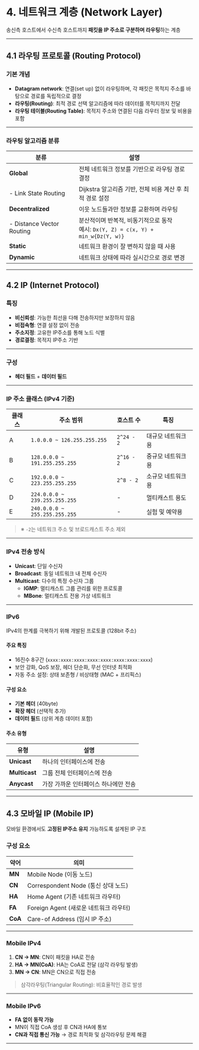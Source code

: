 # 4. 네트워크 계층 (Network Layer)

송신측 호스트에서 수신측 호스트까지 **패킷을 IP 주소로 구분하며 라우팅**하는 계층

---

## 4.1 라우팅 프로토콜 (Routing Protocol)

### 기본 개념
- **Datagram network**: 연결(set up) 없이 라우팅하며, 각 패킷은 목적지 주소를 바탕으로 경로를 독립적으로 결정
- **라우팅(Routing)**: 최적 경로 선택 알고리즘에 따라 데이터를 목적지까지 전달
- **라우팅 테이블(Routing Table)**: 목적지 주소와 연결된 다음 라우터 정보 및 비용을 포함

---

### 라우팅 알고리즘 분류

| 분류 | 설명 |
|------|------|
| **Global** | 전체 네트워크 정보를 기반으로 라우팅 경로 결정 |
| - Link State Routing | Dijkstra 알고리즘 기반, 전체 비용 계산 후 최적 경로 설정 |
| **Decentralized** | 이웃 노드들과만 정보를 교환하며 라우팅 |
| - Distance Vector Routing | 분산적이며 반복적, 비동기적으로 동작<br>예시: `Dx(Y, Z) = c(x, Y) + min_w{Dz(Y, w)}` |
| **Static** | 네트워크 환경이 잘 변하지 않을 때 사용 |
| **Dynamic** | 네트워크 상태에 따라 실시간으로 경로 변경 |

---

## 4.2 IP (Internet Protocol)

### 특징
- **비신뢰성**: 가능한 최선을 다해 전송하지만 보장하지 않음
- **비접속형**: 연결 설정 없이 전송
- **주소지정**: 고유한 IP주소를 통해 노드 식별
- **경로결정**: 목적지 IP주소 기반

---

### 구성
- **헤더 필드** + **데이터 필드**

---

### IP 주소 클래스 (IPv4 기준)

| 클래스 | 주소 범위 | 호스트 수 | 특징 |
|--------|-----------|-----------|------|
| A | `1.0.0.0 ~ 126.255.255.255` | `2^24 - 2` | 대규모 네트워크용 |
| B | `128.0.0.0 ~ 191.255.255.255` | `2^16 - 2` | 중규모 네트워크용 |
| C | `192.0.0.0 ~ 223.255.255.255` | `2^8 - 2` | 소규모 네트워크용 |
| D | `224.0.0.0 ~ 239.255.255.255` | - | 멀티캐스트 용도 |
| E | `240.0.0.0 ~ 255.255.255.255` | - | 실험 및 예약용 |

> ※ `-2`는 네트워크 주소 및 브로드캐스트 주소 제외

---

### IPv4 전송 방식

- **Unicast**: 단일 수신자
- **Broadcast**: 동일 네트워크 내 전체 수신자
- **Multicast**: 다수의 특정 수신자 그룹
  - **IGMP**: 멀티캐스트 그룹 관리를 위한 프로토콜
  - **MBone**: 멀티캐스트 전용 가상 네트워크

---

### IPv6

IPv4의 한계를 극복하기 위해 개발된 프로토콜 (128bit 주소)

#### 주요 특징
- 16진수 8구간 (`xxxx:xxxx:xxxx:xxxx:xxxx:xxxx:xxxx:xxxx`)
- 보안 강화, QoS 보장, 헤더 단순화, 무선 인터넷 최적화
- 자동 주소 설정: 상태 보존형 / 비상태형 (MAC + 프리픽스)

#### 구성 요소
- **기본 헤더** (40byte)
- **확장 헤더** (선택적 추가)
- **데이터 필드** (상위 계층 데이터 포함)

#### 주소 유형

| 유형 | 설명 |
|------|------|
| **Unicast** | 하나의 인터페이스에 전송 |
| **Multicast** | 그룹 전체 인터페이스에 전송 |
| **Anycast** | 가장 가까운 인터페이스 하나에만 전송 |

---

## 4.3 모바일 IP (Mobile IP)

모바일 환경에서도 **고정된 IP주소 유지** 가능하도록 설계된 IP 구조

### 구성 요소

| 약어 | 의미 |
|------|------|
| **MN** | Mobile Node (이동 노드) |
| **CN** | Correspondent Node (통신 상대 노드) |
| **HA** | Home Agent (기존 네트워크 라우터) |
| **FA** | Foreign Agent (새로운 네트워크 라우터) |
| **CoA** | Care-of Address (임시 IP 주소) |

---

### Mobile IPv4

1. **CN → MN**: CN이 패킷을 HA로 전송  
2. **HA → MN(CoA)**: HA는 CoA로 전달 (삼각 라우팅 발생)  
3. **MN → CN**: MN은 CN으로 직접 전송

> 삼각라우팅(Triangular Routing): 비효율적인 경로 발생

---

### Mobile IPv6

- **FA 없이 동작 가능**
- MN이 직접 CoA 생성 후 CN과 HA에 통보
- **CN과 직접 통신 가능** → 경로 최적화 및 삼각라우팅 문제 해결

---
